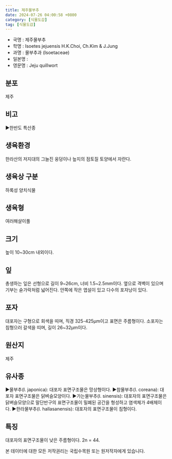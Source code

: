 ```yaml
---
title: 제주물부추
date: 2024-07-26 04:00:58 +0800
category: [식물도감]
tag: [식물도감]
---
```




- 국명 : 제주물부추
- 학명 : Isoetes jejuensis H.K.Choi, Ch.Kim & J.Jung
- 과명 : 물부추과 (Isoetaceae)
- 일본명 : 
- 영문명 : Jeju quillwort


## 분포
제주
## 비고
▶한반도 특산종
## 생육환경
한라산의 저지대의 그늘진 웅덩이나 늪지의 점토질 토양에서 자란다.
## 생육상 구분
하록성 양치식물
## 생육형
여러해살이풀
## 크기
높이 10~30cm 내외이다.
## 잎
총생하는 잎은 선형으로 길이 9~26cm, 너비 1.5~2.5mm이다. 옆으로 격벽이 있으며 기부는 숟가락처럼 넓어진다. 안쪽에 작은 엽설이 있고 다수의 포자낭이 있다.
## 포자
대포자는 구형으로 회색을 띠며, 직경 325-425μm이고 표면은 주름형이다. 소포자는 침형으러 갈색을 띠며, 길이 26~32μm이다.
## 원산지
제주
## 유사종
▶물부추(I. japonica): 대포자 표면구조물은 망상형이다.▶참물부추(I. coreana): 대포자 표면구조물은 닭벼슬모양이다. ▶가는물부추(I. sinensis): 대포자의 표면구조물은 닭벼슬모양으로 말단반구의 표면구조물이 밀폐된 공간을 형성하고 염색체가 4배체이다. ▶한라물부추(I. hallasanensis): 대포자의 표면구조물이 침형이다.
## 특징
대포자의 표면구조물이 낮은 주름형이다. 2n = 44.






본 데이터에 대한 모든 저작권리는 국립수목원 또는 원저작자에게 있습니다.
